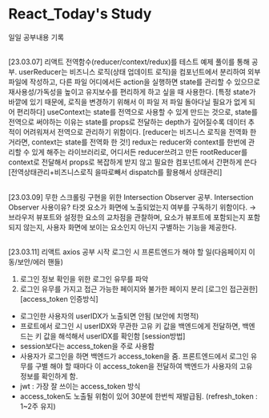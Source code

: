 # React_Today's Study

일일 공부내용 기록

##

[23.03.07]
리액트 전역함수(reducer/context/redux)를 테스트 예제 풀이를 통해 공부.
userReducer는 비즈니스 로직(상태 업데이트 로직)을 컴포넌트에서 분리하여 외부 파일에 작성하고, 다른 파일 어디에서든 action을 실행하면 state를 관리할 수 있으므로 재사용성/가독성을 높이고 유지보수를 편리하게 하고 싶을 때 사용한다. [특정 state가 바깥에 있기 때문에, 로직을 변경하기 위해서 이 파일 저 파일 돌아다닐 필요가 없게 되어 편리하다]
useContext는 state를 전역으로 사용할 수 있게 만드는 것으로, state를 전역으로 써야하는 이유는 state를 props로 전달하는 depth가 깊어질수록 데이터 추적이 어려워져서 전역으로 관리하기 위함이다. [reducer는 비즈니스 로직을 전역화 한거라면, context는 state를 전역화 한 것!]
redux는 reducer와 context를 한번에 관리할 수 있게 해주는 라이브러리로, 어디서든 reducer쓰려고 만든 rootReducer를 context로 전달해서 props로 복잡하게 받지 않고 필요한 컴포넌트에서 간편하게 쓴다 [전역상태관리+비즈니스로직 을따로빼서 dispatch를 활용해서 상태관리]
##
[23.03.09]
무한 스크롤링 구현을 위한 Intersection Observer 공부.
Intersection Observer 사용이유? 타겟 요소가 화면에 노출되었는지 여부를 구독하기 위함이다.
→ 브라우저 뷰포트와 설정한 요소의 교차점을 관찰하며, 요소가 뷰포트에 포함되는지 포함되지 않는지, 사용자 화면에 보이는 요소인지 아닌지 구별하는 기능을 제공한다.
##
[23.03.11]
리액트 axios 공부 시작
로그인 시 프론트엔드가 해야 할 일(다음페이지 이동/보안/에러 핸들)
1. 로그인 정보 확인을 위한 로그인 유무를 파악
2. 로그인 유무를 가지고 접근 가능한 페이지와 불가한 페이지 분리 [로그인 접근권한]
[access_token 인증방식]
* 로그인한 사용자의 userIDX가 노출되면 안됨 (보안에 치명적)
* 프로트에서 로그인 시 userIDX와 무관한 고유 키 값을 백엔드에게 전달하면, 백엔드는 키 값을 해석해서 userIDX를 확인함 [session방법]
* session보다는 access_token을 주로 사용함 
* 사용자가 로그인을 하면 백엔드가 access_token을 줌. 프론트엔드에서 로그인 유무를 구별 해야 할 때마다 이 access_token을 전달하여 백엔드가 사용자의 고유 정보를 확인하게 함.
* jwt : 가장 잘 쓰이는 access_token 방식
* access_token도 노출될 위험이 있어 30분에 한번씩 재발급됨. (refresh_token : 1~2주 유지)
